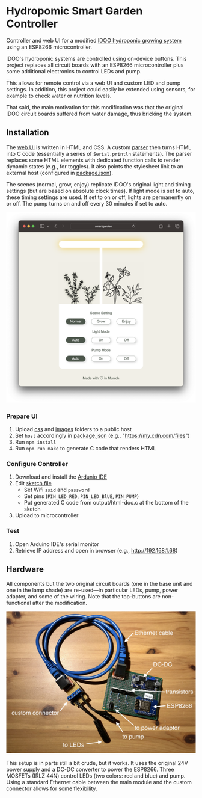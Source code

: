 # Hydropomic Smart Garden Controller

Controller and web UI for a modified
[IDOO hydroponic growing system](https://www.idooworld.com/collections/hydroponics-grow-planter/products/idoo-indoor-garden-starter-kit-7-pods) using an ESP8266 microcontroller.

IDOO's hydroponic systems are controlled using on-device buttons. This project
replaces all circuit boards with an ESP8266 microcontroller
plus some additional electronics to control LEDs and pump.

This allows for remote control via a web UI and custom LED and pump settings. In
addition, this project could easily be extended using sensors, for example to
check water or nutrition levels.

That said, the main motivation for this modification was that the original IDOO 
circuit boards suffered from water damage, thus bricking the system.

## Installation

The [web UI](src/ui) is written in HTML and CSS. A custom
[parser](tools/parse-html.js) then turns HTML into C code (essentially a series of
`Serial.println` statements). The parser replaces some HTML elements with
dedicated function calls to render dynamic states (e.g., for toggles). It also points the
stylesheet link to an external host (configured in [package.json](package.json)).

The scenes (normal, grow, enjoy) replicate IDOO's original light and timing
settings (but are based on absolute clock times). If light mode is set to auto,
these timing settings are used. If set to on or off, lights are permanently on
or off. The pump turns on and off every 30 minutes if set to auto. 

![Web UI](doc/images/web-ui.png)

### Prepare UI
1. Upload [css](css) and [images](images) folders to a public host
1. Set `host` accordingly in [package.json](package.json) (e.g., "https://my.cdn.com/files")
1. Run `npm install`
1. Run `npm run make` to generate C code that renders HTML

### Configure Controller
1. Download and install the [Ardunio IDE](https://www.arduino.cc/en/software/)
1. Edit [sketch file](src/sketch/controller/controller.ino)
   - Set Wifi `ssid` and `password`
   - Set pins (`PIN_LED_RED`, `PIN_LED_BlUE`, `PIN_PUMP`)
   - Put generated C code from output/html-doc.c at the bottom of the sketch
1. Upload to microcontroller

### Test
1. Open Arduino IDE's serial monitor
1. Retrieve IP address and open in browser (e.g., http://192.168.1.68)

## Hardware

All components but the two original circuit boards (one in the base unit and
one in the lamp shade) are re-used—in particular LEDs, pump, power adapter, and
some of the wiring. Note that the top-buttons are non-functional after the
modification.

![Web UI](doc/images/hardware.jpg)

This setup is in parts still a bit crude, but it works. It uses the original 24V
power supply and a DC-DC converter to power the ESP8266. Three MOSFETs (IRLZ
44N) control LEDs (two colors: red and blue) and pump. Using a standard Ethernet
cable between the main module and the custom connector allows for some flexibility.
